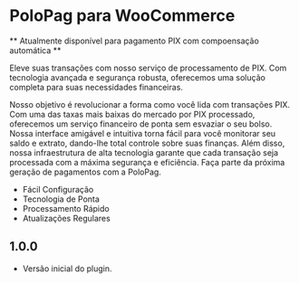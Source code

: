 # PoloPag para WooCommerce

** Atualmente disponível para pagamento PIX com compoensação automática **

Eleve suas transações com nosso serviço de processamento de PIX. Com tecnologia avançada e segurança robusta, oferecemos uma solução completa para suas necessidades financeiras.

Nosso objetivo é revolucionar a forma como você lida com transações PIX. Com uma das taxas mais baixas do mercado por PIX processado, oferecemos um serviço financeiro de ponta sem esvaziar o seu bolso. Nossa interface amigável e intuitiva torna fácil para você monitorar seu saldo e extrato, dando-lhe total controle sobre suas finanças. Além disso, nossa infraestrutura de alta tecnologia garante que cada transação seja processada com a máxima segurança e eficiência. Faça parte da próxima geração de pagamentos com a PoloPag.

- Fácil Configuração
- Tecnologia de Ponta
- Processamento Rápido
- Atualizações Regulares

## 1.0.0

- Versão inicial do plugin.
